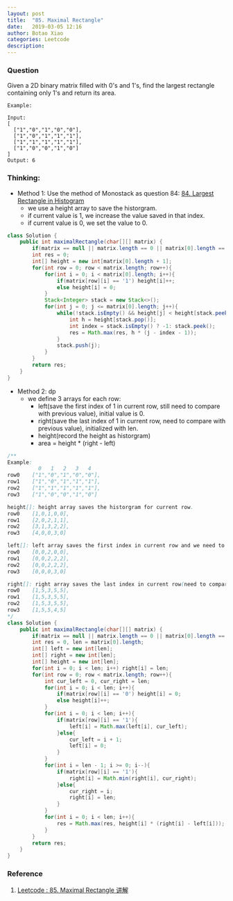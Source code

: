 ```yaml
---
layout: post
title:  "85. Maximal Rectangle"
date:   2019-03-05 12:16
author: Botao Xiao
categories: Leetcode
description:
---
```

### Question
Given a 2D binary matrix filled with 0's and 1's, find the largest rectangle containing only 1's and return its area.

```
Example:

Input:
[
  ["1","0","1","0","0"],
  ["1","0","1","1","1"],
  ["1","1","1","1","1"],
  ["1","0","0","1","0"]
]
Output: 6
```

### Thinking:
* Method 1: Use the method of Monostack as question 84: [84. Largest Rectangle in Histogram](https://seanforfun.github.io/leetcode/2018/11/07/84.LargestRectangleinHistogram.html)
    * we use a height array to save the historgram.
    * if current value is 1, we increase the value saved in that index.
    * if current value is 0, we set the value to 0.
```Java
class Solution {
    public int maximalRectangle(char[][] matrix) {
        if(matrix == null || matrix.length == 0 || matrix[0].length == 0) return 0;
        int res = 0;
        int[] height = new int[matrix[0].length + 1];
        for(int row = 0; row < matrix.length; row++){
            for(int i = 0; i < matrix[0].length; i++){
                if(matrix[row][i] == '1') height[i]++;
                else height[i] = 0;
            }
            Stack<Integer> stack = new Stack<>();
            for(int j = 0; j <= matrix[0].length; j++){
                while(!stack.isEmpty() && height[j] < height[stack.peek()]){
                    int h = height[stack.pop()];
                    int index = stack.isEmpty() ? -1: stack.peek();
                    res = Math.max(res, h * (j - index - 1));
                }
                stack.push(j);
            }
        }
        return res;
    }
}
```

* Method 2: dp
    * we define 3 arrays for each row: 
        * left(save the first index of 1 in current row, still need to compare with previous value), initial value is 0.
        * right(save the last index of 1 in current row, need to compare with previous value), initialized with len.
        * height(record the height as historgram)
        * area = height * (right - left)
```Java
/**
Example:
          0   1   2   3   4
row0    ["1","0","1","0","0"],
row1    ["1","0","1","1","1"],
row2    ["1","1","1","1","1"],
row3    ["1","0","0","1","0"]

height[]: height array saves the historgram for current row.
row0    [1,0,1,0,0],
row1    [2,0,2,1,1],
row2    [3,1,3,2,2],
row3    [4,0,0,3,0]

left[]: left array saves the first index in current row and we need to compare it with the previous row left array.
row0    [0,0,2,0,0],
row1    [0,0,2,2,2],
row2    [0,0,2,2,2],
row3    [0,0,0,3,0]

right[]: right array saves the last index in current row(need to compare it with the previous row right array.)
row0    [1,5,3,5,5],
row1    [1,5,3,5,5],
row2    [1,5,3,5,5],
row3    [1,5,5,4,5]
*/
class Solution {
    public int maximalRectangle(char[][] matrix) {
        if(matrix == null || matrix.length == 0 || matrix[0].length == 0) return 0;
        int res = 0, len = matrix[0].length;
        int[] left = new int[len];
        int[] right = new int[len];
        int[] height = new int[len];
        for(int i = 0; i < len; i++) right[i] = len;
        for(int row = 0; row < matrix.length; row++){
            int cur_left = 0, cur_right = len;
            for(int i = 0; i < len; i++){
                if(matrix[row][i] == '0') height[i] = 0;
                else height[i]++;
            }
            for(int i = 0; i < len; i++){
                if(matrix[row][i] == '1'){
                    left[i] = Math.max(left[i], cur_left);
                }else{
                    cur_left = i + 1;
                    left[i] = 0;
                }
            }
            for(int i = len - 1; i >= 0; i--){
                if(matrix[row][i] == '1'){
                    right[i] = Math.min(right[i], cur_right);
                }else{
                    cur_right = i;
                    right[i] = len;
                }
            }
            for(int i = 0; i < len; i++){
                res = Math.max(res, height[i] * (right[i] - left[i]));
            }
        }
        return res;
    }
}
```
	

### Reference
1. [Leetcode : 85. Maximal Rectangle 讲解](https://www.youtube.com/watch?v=5CEBM_174e0)